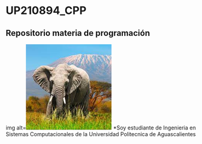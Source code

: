 # UP210894_CPP
## Repositorio materia de programación 
img alt=![Imagen](https://github.com/UP210894/UP210894_CPP/blob/main/Imagen/descarga.jfif)
*Soy estudiante de Ingenieria en Sistemas Computacionales de la Universidad Politecnica de Aguascalientes 
